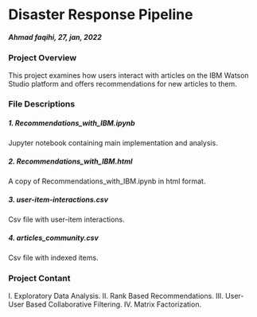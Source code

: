 # Disaster Response Pipeline
##### Ahmad faqihi, 27, jan, 2022

### Project Overview
This project examines how users interact with articles on the IBM Watson Studio platform and offers recommendations for new articles to them.

### File Descriptions
 ##### 1. Recommendations_with_IBM.ipynb
Jupyter notebook containing main implementation and analysis.
 ##### 2. Recommendations_with_IBM.html
A copy of Recommendations_with_IBM.ipynb in html format.
 ##### 3. user-item-interactions.csv
Csv file with user-item interactions.
 ##### 4. articles_community.csv
Csv file with indexed items.
###  Project Contant 
I. Exploratory Data Analysis.
II. Rank Based Recommendations.
III. User-User Based Collaborative Filtering.
IV. Matrix Factorization.
